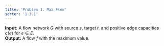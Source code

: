 ```yaml
---
title: 'Problem 1. Max Flow'
sorter: '1.3.1'
---
```


**Input:** A flow network $G$ with source $s$, target $t$, and positive
edge capacities $c(e)$ for $e\in E$.  
**Output:** A flow $f$ with the maximum value.
